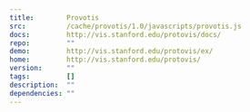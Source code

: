 ```yaml
---
title:        Provotis
src:          /cache/provotis/1.0/javascripts/provotis.js
docs:         http://vis.stanford.edu/protovis/docs/
repo:         ""
demo:         http://vis.stanford.edu/protovis/ex/
home:         http://vis.stanford.edu/protovis/
version:      ""
tags:         []
description:  ""
dependencies: ""
---
```


